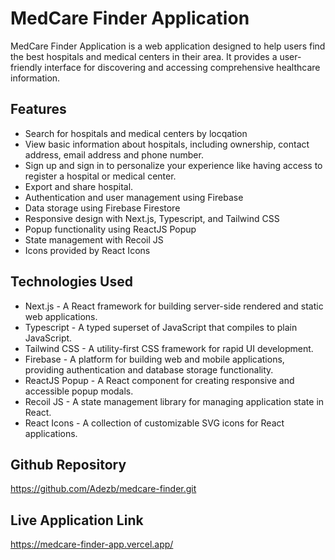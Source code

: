 # MedCare Finder Application

MedCare Finder Application is a web application designed to help users find the best hospitals and medical centers in their area.
It provides a user-friendly interface for discovering and accessing comprehensive healthcare information.

## Features

- Search for hospitals and medical centers by locqation
- View basic information about hospitals, including ownership, contact address, email address and phone number.
- Sign up and sign in to personalize your experience like having access to register a hospital or medical center.
- Export and share hospital.
- Authentication and user management using Firebase
- Data storage using Firebase Firestore
- Responsive design with Next.js, Typescript, and Tailwind CSS
- Popup functionality using ReactJS Popup
- State management with Recoil JS
- Icons provided by React Icons

## Technologies Used

- Next.js - A React framework for building server-side rendered and static web applications.
- Typescript - A typed superset of JavaScript that compiles to plain JavaScript.
- Tailwind CSS - A utility-first CSS framework for rapid UI development.
- Firebase - A platform for building web and mobile applications, providing authentication and database storage functionality.
- ReactJS Popup - A React component for creating responsive and accessible popup modals.
- Recoil JS - A state management library for managing application state in React.
- React Icons - A collection of customizable SVG icons for React applications.

## Github Repository

https://github.com/Adezb/medcare-finder.git

## Live Application Link

https://medcare-finder-app.vercel.app/
